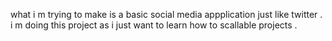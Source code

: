 what i m trying to make is a basic social media appplication just like twitter . i m doing this project as i just want to learn how to scallable projects .
